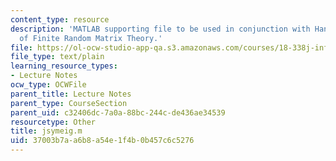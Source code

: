 ```yaml
---
content_type: resource
description: 'MATLAB supporting file to be used in conjunction with Handout #6, Essentials
  of Finite Random Matrix Theory.'
file: https://ol-ocw-studio-app-qa.s3.amazonaws.com/courses/18-338j-infinite-random-matrix-theory-fall-2004/37003b7aa6b8a54e1f4b0b457c6c5276_jsymeig.m
file_type: text/plain
learning_resource_types:
- Lecture Notes
ocw_type: OCWFile
parent_title: Lecture Notes
parent_type: CourseSection
parent_uid: c32406dc-7a0a-88bc-244c-de436ae34539
resourcetype: Other
title: jsymeig.m
uid: 37003b7a-a6b8-a54e-1f4b-0b457c6c5276
---
```

